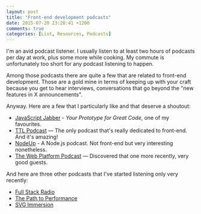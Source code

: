 ```yaml
---
layout: post
title: "Front-end development podcasts"
date: 2015-07-20 23:28:41 +1200
comments: true
categories: [List, Resources, Podcasts]
---
```


I'm an avid podcast listener. I usually listen to at least two hours of podcasts per day at work, plus some more while cooking. My commute is unfortunately too short for any podcast listening to happen.

Among those podcasts there are quite a few that are related to front-end development. Those are a gold mine in terms of keeping up with your craft because you get to hear interviews, conversations that go beyond the "new features in X announcements".

<!-- more -->

Anyway. Here are a few that I particularly like and that deserve a shoutout:

- [JavaScript Jabber](http://javascriptjabber.com/) - _Your Prototype for Great Code_, one of my favourites.
- [TTL Podcast](http://ttlpodcast.com) — The only podcast that's really dedicated to front-end. And it's amazing!
- [NodeUp](http://nodeup.com/) - A Node.js podcast. Not front-end but very interesting nonetheless.
- [The Web Platform Podcast](http://thewebplatform.libsyn.com/) — Discovered that one more recently, very good guests.

And here are three other podcasts that I've started listening only very recently:

- [Full Stack Radio](http://fullstackradio.com/)
- [The Path to Performance](http://pathtoperf.com/)
- [SVG Immersion](http://svgimmersion.com/)
